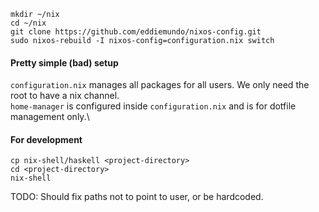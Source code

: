 ```
mkdir ~/nix
cd ~/nix
git clone https://github.com/eddiemundo/nixos-config.git
sudo nixos-rebuild -I nixos-config=configuration.nix switch
```

#### Pretty simple (bad) setup

`configuration.nix` manages all packages for all users. We only need the root to have a nix channel.\
`home-manager` is configured inside `configuration.nix` and is for dotfile management only.\

#### For development
```
cp nix-shell/haskell <project-directory>
cd <project-directory>
nix-shell
```
TODO: Should fix paths not to point to user, or be hardcoded.
